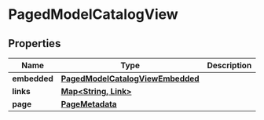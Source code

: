 

# PagedModelCatalogView


## Properties

| Name | Type | Description | Notes |
|------------ | ------------- | ------------- | -------------|
|**embedded** | [**PagedModelCatalogViewEmbedded**](PagedModelCatalogViewEmbedded.md) |  |  [optional] |
|**links** | [**Map&lt;String, Link&gt;**](Link.md) |  |  [optional] |
|**page** | [**PageMetadata**](PageMetadata.md) |  |  [optional] |



